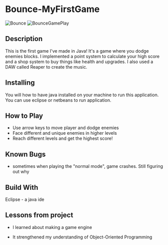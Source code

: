# Bounce-MyFirstGame

![Bounce](https://user-images.githubusercontent.com/37048222/81449234-6d417a00-9145-11ea-93ac-62b560313e6f.PNG)
![BounceGamePlay](https://user-images.githubusercontent.com/37048222/81449939-fc9b5d00-9146-11ea-9cb8-6308568c4c16.PNG)

## Description

This is the first game I've made in Java! It's a game where you dodge enemies blocks. 
I implemented a point system to calculate your high score and a shop system to buy
things like health and upgrades. I also used a DAW called Reaper to create the music.


## Installing

You will how to have java installed on your machine to run this application. You can
use eclipse or netbeans to run application.

## How to Play
- Use arrow keys to move player and dodge enemies
- Face different and unique enemies in higher levels
- Reach different levels and get the highest score!

## Known Bugs
- sometimes when playing the "normal mode", game crashes. Still figuring out why

## Build With
Eclipse - a java ide

## Lessons from project

- I learned about making a game engine 

- It strengthened my understanding of Object-Oriented Programming
